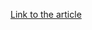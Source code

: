 [Link to the article](https://www.intrinsec.com/wp-content/uploads/2024/01/TLP-CLEAR-2024-01-09-ThreeAM-EN-Information-report.pdf)
